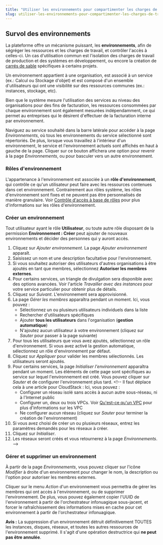 ```yaml
---
title: "Utiliser les environnements pour compartimenter les charges de travail et les utilisateurs"
slug: utiliser-les-environnements-pour-compartimenter-les-charges-de-travail-et-les-utilisateurs
---
```



## Survol des environnements

La plateforme offre un mécanisme puissant, les **environnements**, afin de ségréger les ressources et les charges de travail, et contrôler l'accès à celles-ci. Un cas d'utilisation commun est l'isolation des charges de travail de production et des systèmes en développement, ou encore la création de [carrés de sable](https://fr.wikipedia.org/wiki/Sandbox_%28s%C3%A9curit%C3%A9_informatique%29) spécifiques à certains projets.

Un environnement appartient à une organisation, est associé à un service (ex.: Calcul ou Stockage d'objet) et est composé d'un ensemble d'utilisateurs qui ont une visibilité sur des ressources communes (ex.: instances, stockage, etc).

Bien que le système mesure l'utilisation des services au niveau des organisations pour des fins de facturation, les ressources consommées par chaque environnement sont également mesurées indépendamment, ce qui permet au entreprises qui le désirent d'effectuer de la facturation interne par environnement.

Naviguez au service souhaité dans la barre latérale pour accéder à la page *Environnements*, où tous les environnements du service sélectionné sont répertoriés. De plus, lorsque vous travaillez à l'intérieur d'un environnement, le service et l'environnement actuels sont affichés en haut à gauche de la page. Cliquer sur ce bouton affichera une option pour revenir à la page *Environnements*, ou pour basculer vers un autre environnement.

### Rôles d'environnement

L'appartenance à l'environnement est associée à un **rôle d'environnement**, qui contrôle ce qu'un utilisateur peut faire avec les ressources contenues dans cet environnement. Contrairement aux rôles système, les rôles d'environnement sont fixes et ne peuvent pas être personnalisés de manière granulaire.  Voir [Contrôle d'accès à base de rôles](../administration/rbac.md) pour plus d'informations sur les rôles d'environnement.

### Créer un environnement

Tout utilisateur ayant le rôle **Utilisateur**, ou toute autre rôle disposant de la permission **Environnement : Créer** peut ajouter de nouveaux environnements et décider des personnes qui y auront accès.

1. Cliquez sur *Ajouter environnement*. La page *Ajouter environnement* apparaît.
1. Saisissez un nom et une description facultative pour l'environnement.
1. Si vous souhaitez autoriser des utilisateurs d'autres organisations à être ajoutés en tant que membres, sélectionnez **Autoriser les membres externes**.
1. Pour certains services, un triangle de divulgation sera disponible avec des options avancées. Voir l'article *Travailler avec des instances* pour votre service particulier pour obtenir plus de détails.
1. Cliquez sur *Suivant*. L'environnement sera approvisionné.
1. La page *Gérer les membres* apparaîtra pendant un moment. Ici, vous pouvez :
    - Sélectionnez un ou plusieurs utilisateurs individuels dans la liste
    - Rechercher d'utilisateurs spécifiques
    - Ajouter **tous les utilisateurs** dans l'organisation (**gestion automatique**)
    - N'ajoutez aucun utilisateur à votre environnement (cliquez sur *Sauter* pour passer à la page suivante)
1. Pour tous les utilisateurs que vous avez ajoutés, sélectionnez un rôle d'environnement. Si vous avez activé la gestion automatique, sélectionnez un rôle d'environnement par défaut.
1. Cliquez sur *Appliquer* pour valider les membres sélectionnés. Les utilisateurs seront ajoutés.
1. Pour certains services, la page *Initialiser l'environnement* apparaîtra pendant un moment. Les éléments de cette page sont spécifiques au service sur lequel l'environnement est créé.  Vous pouvez cliquer sur *Sauter* et de configurer l'environnement plus tard. <!-- Il faut déplace cela à une article pour CloudStack : Ici, vous pouvez :
    - Configurer un réseau isolé sans accès à aucun autre sous-réseau, ni à l'Internet public
    - Configurer un, deux ou trois VPCs. Voir [Qu'est-ce qu'un VPC](../cloudstack-compute-service/what-is-a-vpc.md) pour plus d'informations sur les VPC
    - Ne configurer aucun réseau (cliquez sur *Sauter* pour terminer la création de l'environnement)
1. Si vous avez choisi de créer un ou plusieurs réseaux, entrez les paramètres demandés pour les réseaux à créer.
1. Cliquez sur *Initialiser*.
1. Les réseaux seront créés et vous retournerez à la page *Environnements*. -->

### Gérer et supprimer un environnement

À partir de la page *Environnements*, vous pouvez cliquer sur l'icône *Modifier* à droite d'un environnement pour changer le nom, la description ou l'option pour autoriser les membres externes.

Cliquer sur le menu *Action* d'un environnement vous permettra de gérer les membres qui ont accès à l'environnement, ou de supprimer l'environnement. De plus, vous pouvez également copier l'UUID de l'environnement à partir de l'orchestrateur infonuagique sous-jacent, et forcer le rafraîchissement des informations mises en cache pour cet environnement à partir de l'orchestrateur infonuagique.

**Avis :** La suppression d'un environnement détruit définitivement TOUTES les instances, disques, réseaux, et toutes les autres ressources de l'environnement supprimé. Il s'agit d'une opération destructrice qui **ne peut pas être annulée**.
